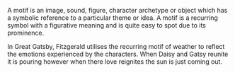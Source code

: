 A motif is an image, sound, figure, character archetype or object which has a symbolic reference to a particular theme or idea. A motif is a recurring symbol with a figurative meaning and is quite easy to spot due to its prominence.

In Great Gatsby, Fitzgerald utilises the recurring motif of weather to reflect the emotions experienced by the characters. When Daisy and Gatsy reunite it is pouring however when there love reignites the sun is just coming out.